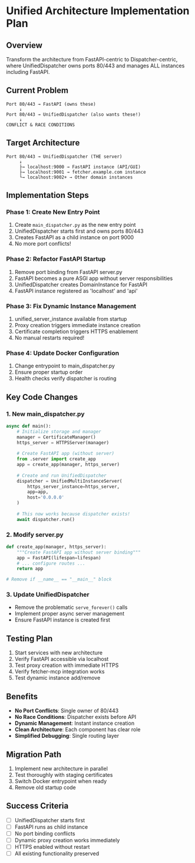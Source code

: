 # Unified Architecture Implementation Plan

## Overview

Transform the architecture from FastAPI-centric to Dispatcher-centric, where UnifiedDispatcher owns ports 80/443 and manages ALL instances including FastAPI.

## Current Problem

```
Port 80/443 → FastAPI (owns these)
     ↓
Port 80/443 → UnifiedDispatcher (also wants these!)
     ↓
CONFLICT & RACE CONDITIONS
```

## Target Architecture

```
Port 80/443 → UnifiedDispatcher (THE server)
     ↓
     ├→ localhost:9000 → FastAPI instance (API/GUI)
     ├→ localhost:9001 → fetcher.example.com instance  
     └→ localhost:9002+ → Other domain instances
```

## Implementation Steps

### Phase 1: Create New Entry Point
1. Create `main_dispatcher.py` as the new entry point
2. UnifiedDispatcher starts first and owns ports 80/443
3. Creates FastAPI as a child instance on port 9000
4. No more port conflicts!

### Phase 2: Refactor FastAPI Startup
1. Remove port binding from FastAPI server.py
2. FastAPI becomes a pure ASGI app without server responsibilities
3. UnifiedDispatcher creates DomainInstance for FastAPI
4. FastAPI instance registered as 'localhost' and 'api'

### Phase 3: Fix Dynamic Instance Management
1. unified_server_instance available from startup
2. Proxy creation triggers immediate instance creation
3. Certificate completion triggers HTTPS enablement
4. No manual restarts required!

### Phase 4: Update Docker Configuration
1. Change entrypoint to main_dispatcher.py
2. Ensure proper startup order
3. Health checks verify dispatcher is routing

## Key Code Changes

### 1. New main_dispatcher.py
```python
async def main():
    # Initialize storage and manager
    manager = CertificateManager()
    https_server = HTTPSServer(manager)
    
    # Create FastAPI app (without server)
    from .server import create_app
    app = create_app(manager, https_server)
    
    # Create and run UnifiedDispatcher
    dispatcher = UnifiedMultiInstanceServer(
        https_server_instance=https_server,
        app=app,
        host='0.0.0.0'
    )
    
    # This now works because dispatcher exists!
    await dispatcher.run()
```

### 2. Modify server.py
```python
def create_app(manager, https_server):
    """Create FastAPI app without server binding"""
    app = FastAPI(lifespan=lifespan)
    # ... configure routes ...
    return app

# Remove if __name__ == "__main__" block
```

### 3. Update UnifiedDispatcher
- Remove the problematic `serve_forever()` calls
- Implement proper async server management
- Ensure FastAPI instance is created first

## Testing Plan

1. Start services with new architecture
2. Verify FastAPI accessible via localhost
3. Test proxy creation with immediate HTTPS
4. Verify fetcher-mcp integration works
5. Test dynamic instance add/remove

## Benefits

- **No Port Conflicts**: Single owner of 80/443
- **No Race Conditions**: Dispatcher exists before API
- **Dynamic Management**: Instant instance creation
- **Clean Architecture**: Each component has clear role
- **Simplified Debugging**: Single routing layer

## Migration Path

1. Implement new architecture in parallel
2. Test thoroughly with staging certificates  
3. Switch Docker entrypoint when ready
4. Remove old startup code

## Success Criteria

- [ ] UnifiedDispatcher starts first
- [ ] FastAPI runs as child instance
- [ ] No port binding conflicts
- [ ] Dynamic proxy creation works immediately
- [ ] HTTPS enabled without restart
- [ ] All existing functionality preserved